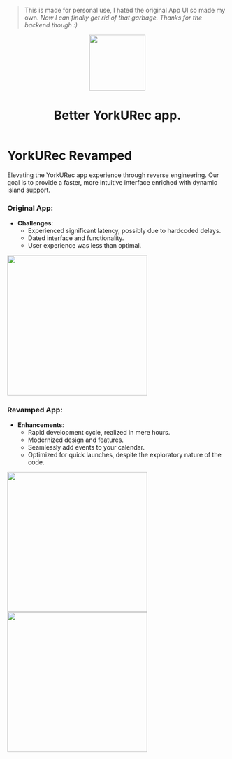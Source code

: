 > This is made for personal use, I hated the original App UI so made my own. *Now I can finally get rid of that garbage. Thanks for the backend though :)*

<p align="center">
  <img src="https://github.com/Aayush9029/YorkURec/assets/43297314/5880390a-8a20-4603-97a2-072f9731b7a6d" height="128">
  <h1 align="center">Better YorkURec app.</h1>
</p>

<p align="center">
  <a aria-label="Follow Developer on Linkedin" href="https://www.linkedin.com/in/aayush-p-616b6b16a/" target="_blank">
    <img alt="" src="https://img.shields.io/badge/Follow%20@Aayush Pokharel-black.svg?style=for-the-badge&logo=Linkedin">
  </a>
  
# YorkURec Revamped
Elevating the YorkURec app experience through reverse engineering. Our goal is to provide a faster, more intuitive interface enriched with dynamic island support.

### Original App:
- **Challenges**:
  - Experienced significant latency, possibly due to hardcoded delays.
  - Dated interface and functionality.
  - User experience was less than optimal.

<img src="https://github.com/Aayush9029/YorkURec/assets/43297314/07521163-53ad-46f7-afb6-338dceb23748" width="320">

### Revamped App:
- **Enhancements**:
  - Rapid development cycle, realized in mere hours.
  - Modernized design and features.
  - Seamlessly add events to your calendar.
  - Optimized for quick launches, despite the exploratory nature of the code.

<img src="https://github.com/Aayush9029/YorkURec/assets/43297314/452aef1d-825b-4cdd-8231-58cdfb0e8602" width="320"> <img src="https://github.com/Aayush9029/YorkURec/assets/43297314/c61cf702-3162-46c4-97c7-71a296b32672" width="320">

